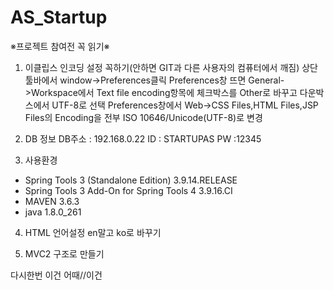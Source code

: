 # AS_Startup

※프로젝트 참여전 꼭 읽기※

1. 이클립스 인코딩 설정 꼭하기(안하면 GIT과 다른 사용자의 컴퓨터에서 깨짐)
상단 툴바에서 window->Preferences클릭
Preferences창 뜨면 General->Workspace에서 Text file encoding항목에 체크박스를 Other로 바꾸고 다운박스에서 UTF-8로 선택
Preferences창에서 Web->CSS Files,HTML Files,JSP Files의 Encoding을 전부 ISO 10646/Unicode(UTF-8)로 변경

2. DB 정보
DB주소 : 192.168.0.22
ID : STARTUPAS
PW :12345

3. 사용환경
- Spring Tools 3 (Standalone Edition) 3.9.14.RELEASE
- Spring Tools 3 Add-On for Spring Tools 4 3.9.16.CI
- MAVEN 3.6.3
- java 1.8.0_261

4. HTML 언어설정 en말고 ko로 바꾸기

5. MVC2 구조로 만들기

다시한번 이건 어때//이건
